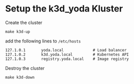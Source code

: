# Setup the k3d_yoda Kluster

Create the cluster
```
make k3d-up
```

add the following lines to `/etc/hosts`
```
127.1.0.1       yoda.local             # Load balancer
127.1.0.2       k3d.yoda.local         # Kubernetes API
127.1.0.3       registry.yoda.local    # Image registry
```

Destroy the cluster
```
make k3d-down
```
